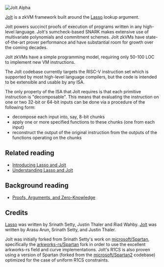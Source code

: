 ![Jolt Alpha](imgs/jolt_alpha.png)

[Jolt](https://eprint.iacr.org/2023/1217.pdf) is a zkVM framework built around the [Lasso](https://eprint.iacr.org/2023/1216.pdf) lookup argument.

Jolt powers succinct proofs of execution of programs written in any high-level language. Jolt's sumcheck-based SNARK makes extensive use of multivariate polynomials and commitment schemes. Jolt zkVMs have state-of-the-art prover performance and have substantial room for growth over the coming decades.

Jolt zkVMs have a simple programming model, requiring only 50-100 LOC to implement new VM instructions.

The Jolt codebase currently targets the RISC-V instruction set which is supported by most high-level language compilers, but the code is intended to be extensible and usable by any ISA.

The only property of the ISA that Jolt requires is that each
primitive instruction is "decomposable". This means that evaluating the instruction on one or two 32-bit or 64-bit inputs can be done
via a procedure of the following form:

- decompose each input into, say, 8-bit chunks
- apply one or more specified functions to these chunks (one from each input)
- reconstruct the output of the original instruction from the outputs of the functions operating on the chunks

## Related reading
- [Introducing Lasso and Jolt](https://a16zcrypto.com/posts/article/introducing-lasso-and-jolt/)
- [Understanding Lasso and Jolt](https://a16zcrypto.com/posts/article/building-on-lasso-and-jolt/)


## Background reading
- [Proofs, Arguments, and Zero-Knowledge](https://people.cs.georgetown.edu/jthaler/ProofsArgsAndZK.pdf)


## Credits
[Lasso](https://eprint.iacr.org/2023/1216.pdf) was written by Srinath Setty, Justin Thaler and Riad Wahby. [Jolt](https://eprint.iacr.org/2023/1217.pdf) was written by Arasu Arun, Srinath Setty, and Justin Thaler.

Jolt was initially forked from Srinath Setty's work on [microsoft/Spartan](https://github.com/microsoft/spartan), specifically the [arkworks-rs/Spartan](https://github.com/arkworks-rs/spartan) fork in order to use the excellent arkworks-rs field and curve implementations.
Jolt's R1CS is also proven using a version of Spartan (forked from the [microsoft/Spartan2](https://github.com/microsoft/Spartan2) codebase) optimized for the case of uniform R1CS constraints.
